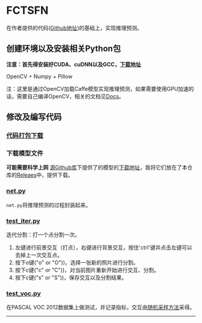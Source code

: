 # FCTSFN

在作者提供的代码([Github地址](https://github.com/cyh4/FCTSFN))的基础上，实现推理预测。

## 创建环境以及安装相关Python包

**注意：首先得安装好CUDA、cuDNN以及GCC，[下载地址](../../README.md#实验环境)**

OpenCV + Numpy + Pillow

注：这里是通过OpenCV加载Caffe模型实现推理预测，如果需要使用GPU加速的话，需要自己编译OpenCV，相关的文档见[Docs](../../Docs)。

## 修改及编写代码
### [代码打包下载](https://github.com/BingqiangZhou/IntSeg_InsSeg_CodeCollection/releases/tag/fctsfn)

### 下载模型文件

**可能需要科学上网** [源Github库](https://github.com/cyh4/FCTSFN)下提供了的模型的[下载地址](https://drive.google.com/open?id=1vA1g5O2NzOccT6vbgz0LwiflbcP1I86n)，我将它们放在了本仓库的[Releaes](https://github.com/BingqiangZhou/IntSeg_InsSeg_CodeCollection/releases/tag/fctsfn)中，提供下载。

### [net.py](./net.py)

`net.py`将推理预测的过程封装起来。

### [test_iter.py](./test_iter.py)

迭代分割：打一个点分割一次。

1. 左键进行前景交互（打点），右键进行背景交互，按住'ctrl'键并点击左键可以去掉上一次交互点。
2. 按下o键("o" or "O"))，选择一张新的照片进行分割。
3. 按下c键("c" or "C"))，对当前图片重新开始进行交互、分割。
4. 按下c键("s" or "S"))，保存交互以及分割结果。

### [test_voc.py](./test_voc.py)

在PASCAL VOC 2012数据集上做测试，并记录指标，交互由[随机采样方法](../RandomSample/random_sample.py)采得。

---

